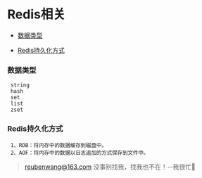 # Redis相关

 - [数据类型](#数据类型)
 
 - [Redis持久化方式](#Redis持久化方式)
 
 ### 数据类型
 
     string
     hash
     set
     list
     zset
 
 ### Redis持久化方式
  
     1、RDB：将内存中的数据缓存到磁盘中。
     2、AOF：将内存中的数据以日志追加的方式保存到文件中。


> reubenwang@163.com
> 没事别找我，找我也不在！--我很忙🦆